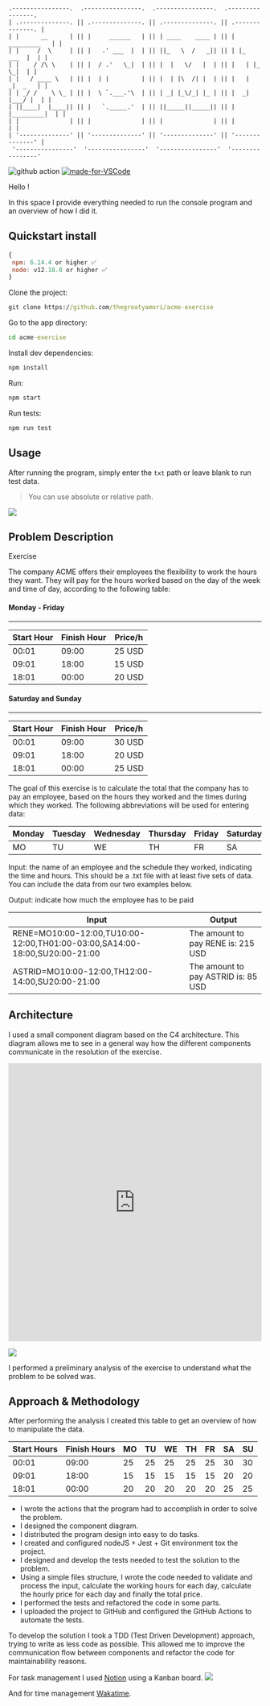 ```
.----------------.  .----------------.  .----------------.  .----------------. 
| .--------------. || .--------------. || .--------------. || .--------------. |
| |      __      | || |     ______   | || | ____    ____ | || |  _________   | |
| |     /  \     | || |   .' ___  |  | || ||_   \  /   _|| || | |_   ___  |  | |
| |    / /\ \    | || |  / .'   \_|  | || |  |   \/   |  | || |   | |_  \_|  | |
| |   / ____ \   | || |  | |         | || |  | |\  /| |  | || |   |  _|  _   | |
| | _/ /    \ \_ | || |  \ `.___.'\  | || | _| |_\/_| |_ | || |  _| |___/ |  | |
| ||____|  |____|| || |   `._____.'  | || ||_____||_____|| || | |_________|  | |
| |              | || |              | || |              | || |              | |
| '--------------' || '--------------' || '--------------' || '--------------' |
 '----------------'  '----------------'  '----------------'  '----------------' 
```

![github action](https://github.com/thegreatyamori/acme-exercise/workflows/tests/badge.svg)
[![made-for-VSCode](https://img.shields.io/badge/Made%20for-VSCode-1f425f.svg)](https://code.visualstudio.com/)

Hello !

In this space I provide everything needed to run the console program and an overview of how I did it.

## Quickstart install

```js
{
 npm: 6.14.4 or higher ✅
 node: v12.18.0 or higher ✅
}
```

Clone the project:

```cmd
git clone https://github.com/thegreatyamori/acme-exercise
```

Go to the app directory:

```cmd
cd acme-exercise
```

Install dev dependencies:

```cmd
npm install
```

Run:

```cmd
npm start
```

Run tests:

```cmd
npm run test
```

## Usage

After running the program, simply enter the `txt` path or leave blank to run test data.

> You can use absolute or relative path.

![](docs/img.jpg)

## Problem Description

Exercise

The company ACME offers their employees the flexibility to work the hours they want. They will pay for the hours worked based on the day of the week and time of day, according to the following table:

#### Monday - Friday

---

| Start Hour | Finish Hour | Price/h |
| ---------- | ----------- | ------- |
| 00:01      | 09:00       | 25 USD  |
| 09:01      | 18:00       | 15 USD  |
| 18:01      | 00:00       | 20 USD  |

#### Saturday and Sunday

---

| Start Hour | Finish Hour | Price/h |
| ---------- | ----------- | ------- |
| 00:01      | 09:00       | 30 USD  |
| 09:01      | 18:00       | 20 USD  |
| 18:01      | 00:00       | 25 USD  |

The goal of this exercise is to calculate the total that the company has to pay an employee, based on the hours they worked and the times during which they worked. The following abbreviations will be used for entering data:

| Monday | Tuesday | Wednesday | Thursday | Friday | Saturday | Sunday |
| ------ | ------- | --------- | -------- | ------ | -------- | ------ |
| MO     | TU      | WE        | TH       | FR     | SA       | SU     |

Input: the name of an employee and the schedule they worked, indicating the time and hours. This should be a .txt file with at least five sets of data. You can include the data from our two examples below.

Output: indicate how much the employee has to be paid

| Input                                                                      | Output                              |
| -------------------------------------------------------------------------- | ----------------------------------- |
| RENE=MO10:00-12:00,TU10:00-12:00,TH01:00-03:00,SA14:00-18:00,SU20:00-21:00 | The amount to pay RENE is: 215 USD  |
| ASTRID=MO10:00-12:00,TH12:00-14:00,SU20:00-21:00                           | The amount to pay ASTRID is: 85 USD |

## Architecture

I used a small component diagram based on the C4 architecture. This diagram allows me to see in a general way how the different components communicate in the resolution of the exercise.

<iframe frameborder="0" style="width:100%;height:553px;" src="https://viewer.diagrams.net/?edit=_blank&layers=1&nav=1&title=dfs.drawio#R7Ztbd9o4EIB%2FDWefkuMLxuSRW9o93bY5m013%2ByhsAWpkySvLAffX70iWsU2cBBIS3I05bbBGo5EljWY%2BZOi5k2jzQaB49ZmHmPYcK9z03GnPcWzLseFNSbJcMrAvcsFSkNAolYJr8hMXLY00JSFOaoqScypJXBcGnDEcyJoMCcHXdbUFp%2FVeY7TE9wTXAaL3pX%2BTUK5y6dDxS%2FlHTJaromd7YMYXoULZjCRZoZCvKyJ31nMngnOZX0WbCaZq8op5ydtdPlC7vTGBmWxowOc%2F1HyABkUBXsG4sdiZsv4XFJlhTjhLOIzZseBKIsKwKJT%2BymKjNNvgIJWEsxm7I4KzSPVstEZxTEmAVG2uTDiWZ3iDRUASbJ9b52YaKJqDi2iVnjOgcOvjkNyp%2BZGZmfTBv6malLHEG3mGKFmCyZFqiheyrIWrZf7umZE4XmERZkEbLTSO0o%2BXd1UdKfToTR%2Fq1Kms1mJ2c3mV3dxe9%2BWnL9%2B%2Bhp9G1vzM3nrBdnXLm3MET1mIVXsbzK1XROLrGJYSBGvYayBbyYiaaj2rYxTcLnWzCadcQBXjDPTHC0JpIeo57kK%2FlBzWuiK39AvkZi6meiKgKAKzMT0oJVLwW9zU7A4LCTNDR6b5nEvJI6iIsESzkEhzs6o4RRKp5v64nGnja%2BXMw2pU6zGYQHNa11ggmuCeP1X%2F3HHMCZPazT21YNa58omJpf%2BrlZpoYZPMvy%2B0VamwUBc2yXyvyaTd0PeuzGkQNpps6NvauUlvunW%2Bamwwe14tEd5URMb9PmAOqyIyUDG1jmc2bFYEZFNeV8Ogka0qIdArGiITbpZb22V0ggvj80XRxKvmYNe4fQZmSIimZsukCaSKPNiW%2BwiHENBNkQu54kvOEJ2V0nG505QXlzp%2FcB4bl%2F2BpczMJkCp5PXdF6Jktd2pD859wlMR4EcG5Jr8hsQSy0f0vFxPDezRlRSYQpi6q2eyA1Zlv2UoEnoL1gFviPxHNT%2F3TOl7pWa6MZZ1IasUrrAgMBlYFDIGE1MxpIrfq3WlKV3KqqVdY2%2FsHHa%2FVd7heC30Dv9Y7lFzjtJX2uwegzdyj8P483cWp1uWLInzmi%2FkGmYDxNdZInFUqExxEggSl7j5DZglRFJ5loVYqPoVPMCJ9jUrVLQBnlr20oCh8yeIct7Ik3U4zAHmMSo0fYnHjClL1RE%2BDLZPMqb7ZoxZZ8ktYxYsGYBLK6ev0KRtdWz49my482Fg6I3Hl1YT1%2FvD0XA6PA5Nuv0dmnTu06Q9aKBJ24ZPjtXX4ZHoWXA5bE3aOlKC8PZMEH678MFqzToU%2BFBcV3L%2BL08P%2BzrHRbucoz2fALdsWXMO%2F3je4fwK7nF8uNRNR0KgrKJgEnlp%2BUoJymTjDerJxrGcqq89qe%2F1hzu%2Bmd9B6anbobycfGdRTHmG8Uvgd7aRAgVqSiy5UvrYGP1NiZgmWUPFCWZhqbfG%2BJaqqV1zcUvYUiVfcAatwOHPRyioM2GKkuR9cbPXcXPHzafnZm%2F4i3Fz8WCsTTn5f3ga6J8sI%2B9LbP3VKPt65RLn22V4N%2Fj5%2Bfv6CzqzW%2Bccr0Xz%2FrF4bWflXtddLl7HOQ4johw6XkxDW%2BQJOFMB93HcgRSngAejhGiNCDESpzBsrEzkA0jOFQshGmh5YuxUjMTqqbkV5rDagFuELbiIzKPjnLCuBAlwgVjn74ux%2FI6xOsZqH2O5lrcnY%2FXf6Em37bYmb9Yy1LEI6%2FmJ7WJfDnJOxUHNlNye4%2BVyDZ0jYbLdopOrvf2jHSdXw3snUf6Or73iSZRBkeeD140klPxEmmASjUVCv4eqLTDZHP3gmokArhDVAAVrqvSDHKoUPenvj8YCB0TpxlwTFUEKvUYhdD5xeyM7KdsUTWAraV3JJVJlpK0vtU19AykzB2MYhfydkVaV6zvS6kjrRKS1%2Fb5gcZpl73ua5b4Rabnte954tOOrnbx8yrRc4Fh7zq8OS5V%2FIrZ8UaqcqjmNCMPl4UCsSUHkli0UBFyE%2BRmFPijIlYpqvqgcO4SFsfCdpbXcjbq81uW1E%2Be1i50ThL3z2tGf0hwWx76m8oXfu7zUB5oqIlVMvZv40%2B%2FiTxd%2FTh9%2FHH8n%2FpzuKfFh8UedGCQvCT%2Fq53oBpxT6zB%2BqaDBC6YZQgvQULVKm63LQ0qEqQEpzrnkKA96Hap8rEWKZthfFsOuYfG80NeiiWRfNTh%2FNdp%2FHeKeLZlAsf6Cdn7eWP3N3Z%2F8B"></iframe>

![](docs/diagram.svg)

I performed a preliminary analysis of the exercise to understand what the problem to be solved was.

## Approach & Methodology

After performing the analysis I created this table to get an overview of how to manipulate the data.

|Start Hours|Finish Hours|MO|TU|WE|TH|FR|SA|SU|
|---|---|---|---|---|---|---|---|---|
|00:01|09:00|25|25|25|25|25|30|30|
|09:01|18:00|15|15|15|15|15|20|20|
|18:01|00:00|20|20|20|20|20|25|25|

- I wrote the actions that the program had to accomplish in order to solve the problem.
- I designed the component diagram.
- I distributed the program design into easy to do tasks.
- I created and configured nodeJS + Jest + Git environment tox the project.
- I designed and develop the tests needed to test the solution to the problem.
- Using a simple files structure, I wrote the code needed to validate and process the input, calculate the working hours for each day, calculate the hourly price for each day and finally the total price.
- I performed the tests and refactored the code in some parts.
- I uploaded the project to GitHub and configured the GitHub Actions to automate the tests.

To develop the solution I took a TDD (Test Driven Development) approach, trying to write as less code as possible. This allowed me to improve the communication flow between components and refactor the code for maintainability reasons.

For task management I used [Notion](https://www.notion.so/ ) using a Kanban board.
![](docs/img1.jpg)

And for time management [Wakatime](https://wakatime.com/).

